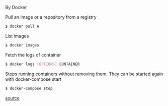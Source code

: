 By Docker

Pull an image or a repository from a registry
```bash
$ docker pull A
```

List images
```bash
$ docker images
```

Fetch the logs of container
```bash
$ docker logs [OPTIONS] CONTAINER
```

Stops running containers without removing them. They can be started again with docker-compose start
```bash
$ docker-compose stop
```

[source](https://docs.docker.com/engine/reference/commandline/docker/)